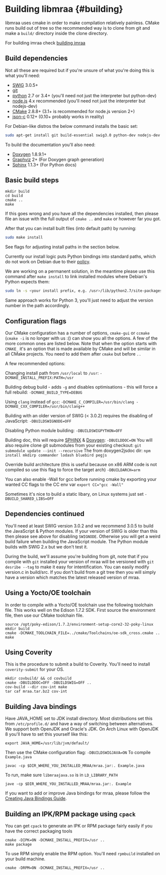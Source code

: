 Building libmraa                         {#building}
===============
libmraa uses cmake in order to make compilation relatively painless. CMake runs
build out of tree so the recommended way is to clone from git and make a `build/`
directory inside the clone directory.

For building imraa check [building imraa](./imraa.md)
## Build dependencies
Not all these are required but if you're unsure of what you're doing this is
what you'll need:
* [SWIG](http://swig.org) 3.0.5+
* [git](http://git-scm.com)
* [python](http://python.org) 2.7 or 3.4+ (you'll need not just the interpreter but python-dev)
* [node.js](http://nodejs.org) 4.x recommended (you'll need not just the interpreter but nodejs-dev)
* [CMake](http://cmake.org) 2.8.8+ (3.1+ is recommended for node.js version 2+)
* [json-c](https://github.com/json-c/json-c) 0.12+ (0.10+ probably works in reality)

For Debian-like distros the below command installs the basic set:

```bash
sudo apt-get install git build-essential swig3.0 python-dev nodejs-dev cmake libjson-c-dev
```

To build the documentation you'll also need:
* [Doxygen](http://www.stack.nl/~dimitri/doxygen/) 1.8.9.1+
* [Graphviz](http://graphviz.org/) 2+ (For Doxygen graph generation)
* [Sphinx](http://sphinx-doc.org/) 1.1.3+ (For Python docs)


## Basic build steps

~~~~~~~~~~~~~{.sh}
mkdir build
cd build
cmake ..
make
~~~~~~~~~~~~~

If this goes wrong and you have all the dependencies installed, then please
file an issue with the full output of `cmake ..` and `make` or however far you
got.

After that you can install built files (into default path) by running:


```bash
sudo make install
```

See flags for adjusting install paths in the section below.

Currently our install logic puts Python bindings into standard paths, which
do not work on Debian due to their
 [policy](http://www.debian.org/doc/packaging-manuals/python-policy/ch-python.html#s-paths).

We are working on a permanent solution, in the meantime please use this command
after `make install` to link installed modules where Debian's Python expects
them:

```bash
sudo ln -s <your install prefix, e.g. /usr>/lib/python2.7/site-packages/* /usr/lib/python2.7/dist-packages
```

Same approach works for Python 3, you'll just need to adjust the version number
in the path accordingly.

## Configuration flags

Our CMake configuration has a number of options, `cmake-gui` or `ccmake` (`cmake -i` is
no longer with us :() can show you all the options. A few of the more common
ones are listed below. Note that when the option starts with `CMAKE_` it's an
option that is made available by CMake and will be similar in all CMake
projects. You need to add them after `cmake` but before `..`

A few recommended options:

Changing install path from `/usr/local` to `/usr`:
 `-DCMAKE_INSTALL_PREFIX:PATH=/usr`

Building debug build - adds `-g` and disables optimisations - this will force a
full rebuild:
 `-DCMAKE_BUILD_TYPE=DEBUG`

Using `clang` instead of `gcc`:
 `-DCMAKE_C_COMPILER=/usr/bin/clang -DCMAKE_CXX_COMPILER=/usr/bin/clang++`

Building with an older version of SWIG (< 3.0.2) requires the disabling of JavaScript:
 `-DBUILDSWIGNODE=OFF`

Disabling Python module building:
 `-DBUILDSWIGPYTHON=OFF`

Building doc, this will require [SPHINX](http://sphinx-doc.org) &
[Doxygen](http://doxygen.org):
 `-DBUILDDOC=ON`
You will also require clone git submodules from your existing checkout:
 `git submodule update --init --recursive`
The from doxygen2jsdoc dir:
 `npm install mkdirp commander lodash bluebird pegjs`

Override build architecture (this is useful because on x86 ARM code is not
compiled so use this flag to force the target arch)
 `-DBUILDARCH=arm`

You can also enable -Wall for gcc before running cmake by exporting your wanted
CC flags to the CC env var
  `export CC="gcc -Wall"`

Sometimes it's nice to build a static libary, on Linux systems just set
   `-DBUILD_SHARED_LIBS=OFF`

## Dependencies continued

You'll need at least SWIG version 3.0.2 and we recommend 3.0.5 to build the
JavaScript & Python modules. If your version of SWIG is older than this then
please see above for disabling `SWIGNODE`. Otherwise you will get a weird build
failure when building the JavaScript module. The Python module builds with SWIG
2.x but we don't test it.

During the build, we'll assume you're building from git, note that if you
compile with `git` installed your version of mraa will be versioned with `git
desribe --tag` to make it easy for intentification. You can easily modify
version.c in build/src. If you don't build from a git tree then you will simply
have a version which matches the latest released version of mraa.

## Using a Yocto/OE toolchain

In order to compile with a Yocto/OE toolchain use the following toolchain file.
This works well on the Edison 1.7.2 SDK. First source the environment file, then
use our CMake toolchain file.

~~~~~~~~~~~~~{.sh}
source /opt/poky-edison/1.7.2/environment-setup-core2-32-poky-linux
mkdir build
cmake -DCMAKE_TOOLCHAIN_FILE=../cmake/Toolchains/oe-sdk_cross.cmake ..
make
~~~~~~~~~~~~~

## Using Coverity

This is the procedure to submit a build to Coverity. You'll need to install
`coverity-submit` for your OS.

~~~~~~~~~~~~~{.sh}
mkdir covbuild/ && cd covbuild
cmake -DBUILDDOC=OFF -DBUILDSWIG=OFF ..
cov-build --dir cov-int make
tar caf mraa.tar.bz2 cov-int
~~~~~~~~~~~~~

## Building Java bindings
Have JAVA_HOME set to JDK install directory. Most distributions set this from `/etc/profile.d/`
 and have a way of switching between alternatives. We support both OpenJDK and Oracle's JDK.
 On Arch Linux with OpenJDK 8 you'll have to set this yourself like this:
~~~~~~~~~~~~~{.sh}
export JAVA_HOME=/usr/lib/jvm/default/
~~~~~~~~~~~~~
Then use the CMake configuration flag:
 `-DBUILDSWIGJAVA=ON`
To compile `Example.java`
~~~~~~~~~~~~~{.sh}
javac -cp $DIR_WHERE_YOU_INSTALLED_MRAA/mraa.jar:. Example.java
~~~~~~~~~~~~~
To run, make sure `libmraajava.so` is in `LD_LIBRARY_PATH`
 ~~~~~~~~~~~~~{.sh}
jave -cp $DIR_WHERE_YOU_INSTALLED_MRAA/mraa.jar:. Example
~~~~~~~~~~~~~

If you want to add or improve Java bindings for mraa, please follow the [Creating Java Bindings Guide](https://github.com/intel-iot-devkit/upm/blob/master/docs/creating_java_bindings.md).

## Building an IPK/RPM package using `cpack`

You can get `cpack` to generate an IPK or RPM package fairly easily if you have
the correct packaging tools

~~~~~~~~~~~~~{.sh}
cmake -DIPK=ON -DCMAKE_INSTALL_PREFIX=/usr ..
make package
~~~~~~~~~~~~~

To use RPM simply enable the RPM option. You'll need `rpmbuild` installed on your
build machine.

~~~~~~~~~~~~~{.sh}
cmake -DRPM=ON -DCMAKE_INSTALL_PREFIX=/usr ..
~~~~~~~~~~~~~
